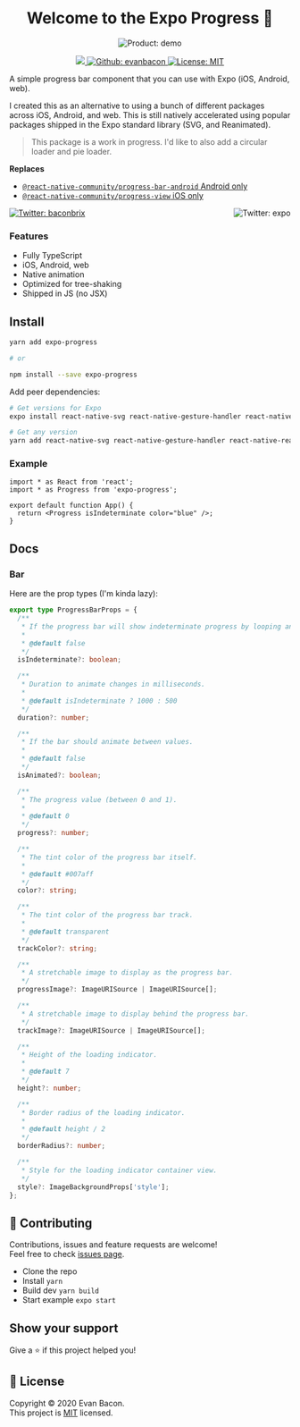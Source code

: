 <h1 align="center">Welcome to the Expo Progress 👋</h1>

<p align="center">
  <img align="center" alt="Product: demo" src="https://media.giphy.com/media/ZBzWLLz4sO0MtZ57gb/giphy.gif" />
</p>

<p align="center">
  <a aria-label="made with expo" href="https://github.com/expo" target="_blank">
    <img src="https://img.shields.io/badge/MADE%20WITH%20EXPO-000.svg?style=for-the-badge&logo=expo&labelColor=4630eb&logoWidth=20">
  </a>
  <a href="https://github.com/evanbacon" aria-label="Follow EvanBacon on Github" target="_blank">
    <img alt="Github: evanbacon" src="https://img.shields.io/github/followers/evanbacon.svg?label=Follow&style=for-the-badge&logo=github&logoColor=FFFFFF&labelColor=24292e&logoWidth=20&color=lightgray" target="_blank" />
  </a>
  <a href="/LICENSE" target="_blank">
    <img alt="License: MIT" src="https://img.shields.io/badge/License-MIT-green.svg?style=for-the-badge" target="_blank" />
  </a>
</p>

A simple progress bar component that you can use with Expo (iOS, Android, web).

I created this as an alternative to using a bunch of different packages across iOS, Android, and web. This is still natively accelerated using popular packages shipped in the Expo standard library (SVG, and Reanimated).

> This package is a work in progress. I'd like to also add a circular loader and pie loader.

**Replaces**

- [`@react-native-community/progress-bar-android` Android only](https://github.com/react-native-community/progress-bar-android)
- [`@react-native-community/progress-view` iOS only](https://github.com/react-native-community/progress-view)

<p>
  <a href="https://twitter.com/baconbrix" target="_blank">
    <img alt="Twitter: baconbrix" src="https://img.shields.io/twitter/follow/baconbrix.svg?style=for-the-badge&logo=TWITTER&logoColor=FFFFFF&labelColor=00aced&logoWidth=20&color=lightgray" target="_blank" />
  </a>
  <a href="https://twitter.com/expo" target="_blank">
    <img align="right" alt="Twitter: expo" src="https://img.shields.io/twitter/follow/expo.svg?style=for-the-badge&logo=TWITTER&logoColor=FFFFFF&labelColor=00aced&logoWidth=20&color=lightgray" target="_blank" />
  </a>  
</p>

### Features

- Fully TypeScript
- iOS, Android, web
- Native animation
- Optimized for tree-shaking
- Shipped in JS (no JSX)

## Install

```sh
yarn add expo-progress

# or

npm install --save expo-progress
```

Add peer dependencies:

```sh
# Get versions for Expo
expo install react-native-svg react-native-gesture-handler react-native-reanimated react-native-redash

# Get any version
yarn add react-native-svg react-native-gesture-handler react-native-reanimated react-native-redash
```

### Example

```tsx
import * as React from 'react';
import * as Progress from 'expo-progress';

export default function App() {
  return <Progress isIndeterminate color="blue" />;
}
```

## Docs

### Bar

Here are the prop types (I'm kinda lazy):

```ts
export type ProgressBarProps = {
  /**
   * If the progress bar will show indeterminate progress by looping an animation infinitely.
   *
   * @default false
   */
  isIndeterminate?: boolean;

  /**
   * Duration to animate changes in milliseconds.
   *
   * @default isIndeterminate ? 1000 : 500
   */
  duration?: number;

  /**
   * If the bar should animate between values.
   *
   * @default false
   */
  isAnimated?: boolean;

  /**
   * The progress value (between 0 and 1).
   *
   * @default 0
   */
  progress?: number;

  /**
   * The tint color of the progress bar itself.
   *
   * @default #007aff
   */
  color?: string;

  /**
   * The tint color of the progress bar track.
   *
   * @default transparent
   */
  trackColor?: string;

  /**
   * A stretchable image to display as the progress bar.
   */
  progressImage?: ImageURISource | ImageURISource[];

  /**
   * A stretchable image to display behind the progress bar.
   */
  trackImage?: ImageURISource | ImageURISource[];

  /**
   * Height of the loading indicator.
   *
   * @default 7
   */
  height?: number;

  /**
   * Border radius of the loading indicator.
   *
   * @default height / 2
   */
  borderRadius?: number;

  /**
   * Style for the loading indicator container view.
   */
  style?: ImageBackgroundProps['style'];
};
```

## 🤝 Contributing

Contributions, issues and feature requests are welcome!<br />Feel free to check [issues page](https://github.com/evanbacon/expo-progress/issues).

- Clone the repo
- Install `yarn`
- Build dev `yarn build`
- Start example `expo start`

## Show your support

Give a ⭐️ if this project helped you!

## 📝 License

Copyright © 2020 Evan Bacon.<br />
This project is [MIT](/LICENSE) licensed.
